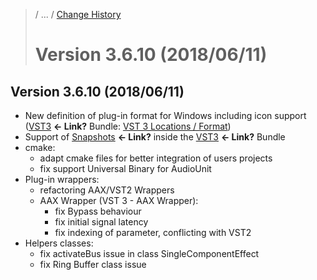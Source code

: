 >/ ... / [Change History](../Index.md)
>
># Version 3.6.10 (2018/06/11)

## Version 3.6.10 (2018/06/11)

- New definition of plug-in format for Windows including icon support ([VST3]() **<- Link?** Bundle: [VST 3 Locations / Format](../Locations+Format/Plugin+Locations.md))
- Support of [Snapshots]() **<- Link?** inside the [VST3]() **<- Link?** Bundle
- cmake:
    - adapt cmake files for better integration of users projects
    - fix support Universal Binary for AudioUnit
- Plug-in wrappers:
    - refactoring AAX/VST2 Wrappers
    - AAX Wrapper (VST 3 - AAX Wrapper):
        - fix Bypass behaviour
        - fix initial signal latency
        - fix indexing of parameter, conflicting with VST2
- Helpers classes:
    - fix activateBus issue in class SingleComponentEffect
    - fix Ring Buffer class issue
